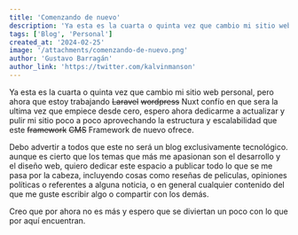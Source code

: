 ```yaml
---
title: 'Comenzando de nuevo'
description: 'Ya esta es la cuarta o quinta vez que cambio mi sitio web personal, pero ahora que estoy trabajando wordpress confío en que sera la última vez que empiece desde cero, espero ahora dedicarme a actualizar y pulir mi sitio poco a poco aprovechando la estructura y escalabilidad que este framework CMS ofrece.'
tags: ['Blog', 'Personal']
created_at: '2024-02-25'
image: '/attachments/comenzando-de-nuevo.png'
author: 'Gustavo Barragán'
author_link: 'https://twitter.com/kalvinmanson'
---
```

Ya esta es la cuarta o quinta vez que cambio mi sitio web personal, pero ahora que estoy trabajando ~~Laravel~~ ~~wordpress~~ Nuxt confío en que sera la ultima vez que empiece desde cero, espero ahora dedicarme a actualizar y pulir mi sitio poco a poco aprovechando la estructura y escalabilidad que este ~~framework~~ ~~CMS~~ Framework de nuevo ofrece.

Debo advertir a todos que este no será un blog exclusivamente tecnológico. aunque es cierto que los temas que más me apasionan son el desarrollo y el diseño web, quiero dedicar este espacio a publicar todo lo que se me pasa por la cabeza, incluyendo cosas como reseñas de peliculas, opiniones políticas o referentes a alguna noticia, o en general cualquier contenido del que me guste escribir algo o compartir con los demás.

Creo que por ahora no es más y espero que se diviertan un poco con lo que por aquí encuentran.